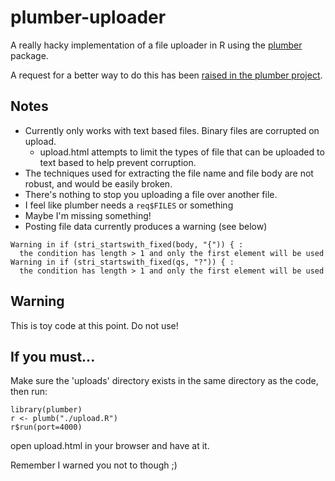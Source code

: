 # plumber-uploader

A really hacky implementation of a file uploader in R using the [plumber](http://plumber.trestletech.com) package.

A request for a better way to do this has been [raised in the plumber project](https://github.com/trestletech/plumber/issues/75).

## Notes

* Currently only works with text based files. Binary files are corrupted on upload.
    + upload.html attempts to limit the types of file that can be uploaded to text based to help prevent corruption.
* The techniques used for extracting the file name and file body are not robust, and would be easily broken.
* There's nothing to stop you uploading a file over another file.
* I feel like plumber needs a `req$FILES` or something
* Maybe I'm missing something!
* Posting file data currently produces a warning (see below)

```
Warning in if (stri_startswith_fixed(body, "{")) { :
  the condition has length > 1 and only the first element will be used
Warning in if (stri_startswith_fixed(qs, "?")) { :
  the condition has length > 1 and only the first element will be used
```

## Warning

This is toy code at this point. Do not use!

## If you must...

Make sure the 'uploads' directory exists in the same directory as the code, then run:

```
library(plumber)
r <- plumb("./upload.R")
r$run(port=4000)
```

open upload.html in your browser and have at it.

Remember I warned you not to though ;)
